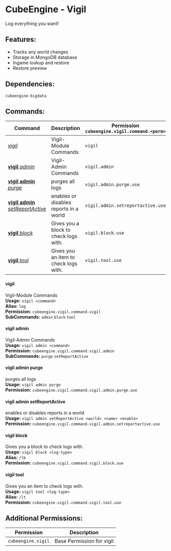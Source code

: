 # CubeEngine - Vigil
Log everything you want!

## Features:
 - Tracks any world changes
 - Storage in MongoDB database
 - Ingame lookup and restore
 - Restore preview

## Dependencies:
 `cubeengine-bigdata`

## Commands:

| Command | Description | Permission<br>`cubeengine.vigil.command.<perm>` |
| --- | --- | --- |
| [*vigil*](#vigil) | Vigil-Module Commands | `vigil` |
| [**vigil** *admin*](#vigil-admin) | Vigil-Admin Commands | `vigil.admin` |
| [**vigil** **admin** *purge*](#vigil-admin-purge) | purges all logs | `vigil.admin.purge.use` |
| [**vigil** **admin** *setReportActive*](#vigil-admin-setreportactive) | enables or disables reports in a world | `vigil.admin.setreportactive.use` |
| [**vigil** *block*](#vigil-block) | Gives you a block to check logs with. | `vigil.block.use` |
| [**vigil** *tool*](#vigil-tool) | Gives you an item to check logs with. | `vigil.tool.use` |

#### vigil  
Vigil-Module Commands  
**Usage:** `vigil <command>`  
**Alias:** `log`  
**Permission:** `cubeengine.vigil.command.vigil`  
**SubCommands:** `admin` `block` `tool`  

#### vigil admin  
Vigil-Admin Commands  
**Usage:** `vigil admin <command>`  
**Permission:** `cubeengine.vigil.command.vigil.admin`  
**SubCommands:** `purge` `setReportActive`  

#### vigil admin purge  
purges all logs  
**Usage:** `vigil admin purge `  
**Permission:** `cubeengine.vigil.command.vigil.admin.purge.use`  
  

#### vigil admin setReportActive  
enables or disables reports in a world  
**Usage:** `vigil admin setReportActive <world> <name> <enable>`  
**Permission:** `cubeengine.vigil.command.vigil.admin.setreportactive.use`  
  

#### vigil block  
Gives you a block to check logs with.  
**Usage:** `vigil block <log-type>`  
**Alias:** `/lb`  
**Permission:** `cubeengine.vigil.command.vigil.block.use`  
  

#### vigil tool  
Gives you an item to check logs with.  
**Usage:** `vigil tool <log-type>`  
**Alias:** `/lt`  
**Permission:** `cubeengine.vigil.command.vigil.tool.use`  
  

## Additional Permissions:

| Permission | Description |
| --- | --- |
| `cubeengine.vigil` | Base Permission for vigil |